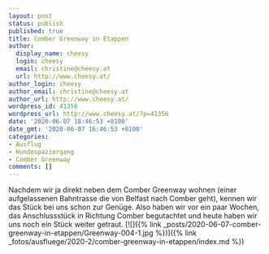 ```yaml
---
layout: post
status: publish
published: true
title: Comber Greenway in Etappen
author:
  display_name: cheesy
  login: cheesy
  email: christine@cheesy.at
  url: http://www.cheesy.at/
author_login: cheesy
author_email: christine@cheesy.at
author_url: http://www.cheesy.at/
wordpress_id: 41356
wordpress_url: http://www.cheesy.at/?p=41356
date: '2020-06-07 18:46:53 +0100'
date_gmt: '2020-06-07 16:46:53 +0100'
categories:
- Ausflug
- Hundespaziergang
- Comber Greenway
comments: []
---
```

Nachdem wir ja direkt neben dem Comber Greenway wohnen (einer aufgelassenen Bahntrasse die von Belfast nach Comber geht), kennen wir das Stück bei uns schon zur Genüge. Also haben wir vor ein paar Wochen, das Anschlussstück in Richtung Comber begutachtet und heute haben wir uns noch ein Stück weiter getraut.
[![]({% link _posts/2020-06-07-comber-greenway-in-etappen/Greenway-004-1.jpg %})]({% link _fotos/ausfluege/2020-2/comber-greenway-in-etappen/index.md %})
